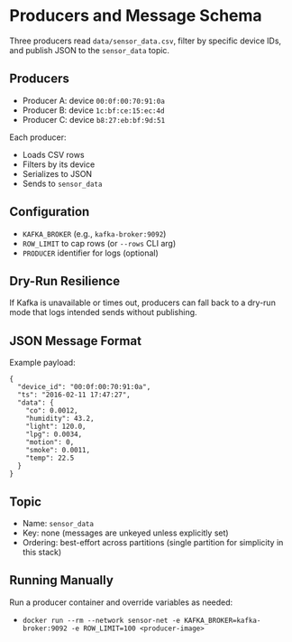 # Producers and Message Schema

Three producers read `data/sensor_data.csv`, filter by specific device IDs, and publish JSON to the `sensor_data` topic.

## Producers
- Producer A: device `00:0f:00:70:91:0a`
- Producer B: device `1c:bf:ce:15:ec:4d`
- Producer C: device `b8:27:eb:bf:9d:51`

Each producer:
- Loads CSV rows
- Filters by its device
- Serializes to JSON
- Sends to `sensor_data`

## Configuration
- `KAFKA_BROKER` (e.g., `kafka-broker:9092`)
- `ROW_LIMIT` to cap rows (or `--rows` CLI arg)
- `PRODUCER` identifier for logs (optional)

## Dry-Run Resilience
If Kafka is unavailable or times out, producers can fall back to a dry-run mode that logs intended sends without publishing.

## JSON Message Format
Example payload:
```
{
  "device_id": "00:0f:00:70:91:0a",
  "ts": "2016-02-11 17:47:27",
  "data": {
    "co": 0.0012,
    "humidity": 43.2,
    "light": 120.0,
    "lpg": 0.0034,
    "motion": 0,
    "smoke": 0.0011,
    "temp": 22.5
  }
}
```

## Topic
- Name: `sensor_data`
- Key: none (messages are unkeyed unless explicitly set)
- Ordering: best-effort across partitions (single partition for simplicity in this stack)

## Running Manually
Run a producer container and override variables as needed:
- `docker run --rm --network sensor-net -e KAFKA_BROKER=kafka-broker:9092 -e ROW_LIMIT=100 <producer-image>`